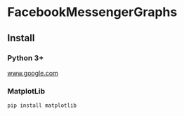 # FacebookMessengerGraphs

## Install
### Python 3+
www.google.com
### MatplotLib
```
pip install matplotlib
```
